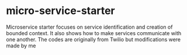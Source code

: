 # micro-service-starter
Microservice starter focuses on service identification and creation of bounded context. It also shows how to make services communicate with one another. The codes are originally from Twilio but modifications were made by me
